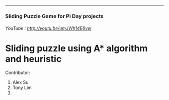 ----------------------------------------------------
### Sliding Puzzle Game for Pi Day projects
###### YouTube : http://youtu.be/umJWh14E6vw
# Sliding puzzle using A* algorithm and heuristic

Contributor:
1. Alex Su
2. Tony Lim
3. 
